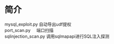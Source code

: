# 简介
mysql_exploit.py 自动导出udf提权<br>
port_scan.py     端口扫描<br>
sqlinjection_scan.py 调用sqlmapapi进行SQL注入探测<br>
